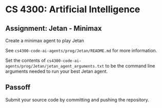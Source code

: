 CS 4300: Artificial Intelligence
===============================================

Assignment: Jetan - Minimax
----------------------------------------

Create a minimax agent to play Jetan

See `cs4300-code-ai-agents/prog/Jetan/README.md` for more information.

Set the contents of `cs4300-code-ai-agents/prog/Jetan/jetan_agent_arguments.txt`
to be the command line arguments needed to run your best Jetan agent.

Passoff
-------

Submit your source code by committing and pushing the repository.
